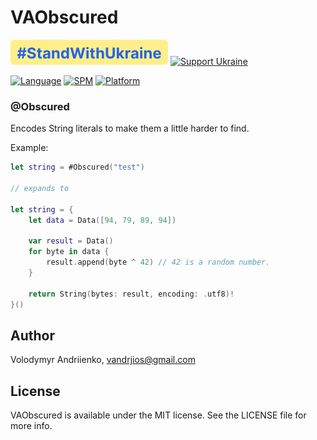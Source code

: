 # VAObscured


[![StandWithUkraine](https://raw.githubusercontent.com/vshymanskyy/StandWithUkraine/main/badges/StandWithUkraine.svg)](https://github.com/vshymanskyy/StandWithUkraine/blob/main/docs/README.md)
[![Support Ukraine](https://img.shields.io/badge/Support-Ukraine-FFD500?style=flat&labelColor=005BBB)](https://opensource.fb.com/support-ukraine)


[![Language](https://img.shields.io/badge/language-Swift%205.9-orangered.svg?style=flat)](https://www.swift.org)
[![SPM](https://img.shields.io/badge/SPM-compatible-limegreen.svg?style=flat)](https://github.com/apple/swift-package-manager)
[![Platform](https://img.shields.io/badge/platform-iOS%20%7C%20watchOS%20%7C%20tvOS%20%7C%20macOS%20%7C%20macCatalyst-lightgray.svg?style=flat)](https://developer.apple.com/discover)


### @Obscured


Encodes String literals to make them a little harder to find.


Example:


```swift
let string = #Obscured("test")

// expands to

let string = {
    let data = Data([94, 79, 89, 94])

    var result = Data()
    for byte in data {
        result.append(byte ^ 42) // 42 is a random number.
    }

    return String(bytes: result, encoding: .utf8)!
}()
```


## Author


Volodymyr Andriienko, vandrjios@gmail.com


## License


VAObscured is available under the MIT license. See the LICENSE file for more info.

